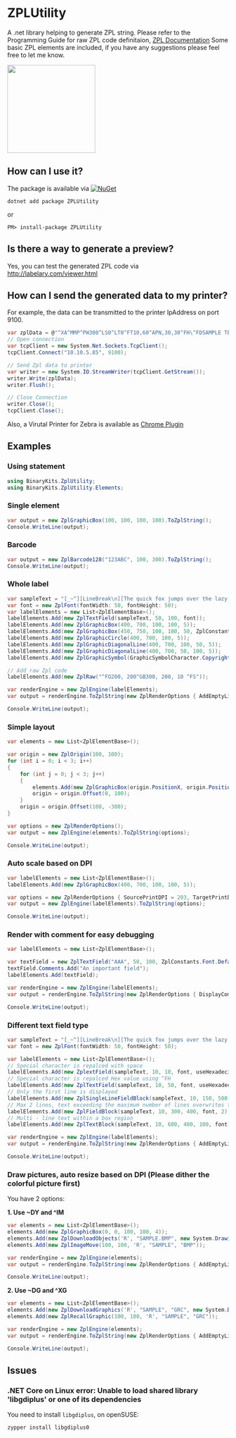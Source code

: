 # ZPLUtility
A .net library helping to generate ZPL string.
Please refer to the Programming Guide for raw ZPL code definitaion, 
[ZPL Documentation](https://www.zebra.com/content/dam/zebra/manuals/printers/common/programming/zpl-zbi2-pm-en.pdf)
Some basic ZPL elements are included, if you have any suggestions please feel free to let me know.

<img src="https://raw.githubusercontent.com/BinaryKits/ZPLUtility/master/doc/logo.png" width="200">

## How can I use it?

The package is available via [![NuGet](https://img.shields.io/nuget/v/ZPLUtility.svg?label=NuGet)](https://www.nuget.org/packages/ZPLUtility)

```
dotnet add package ZPLUtility
```
or
```
PM> install-package ZPLUtility
```

## Is there a way to generate a preview?

Yes, you can test the generated ZPL code via http://labelary.com/viewer.html

## How can I send the generated data to my printer?

For example, the data can be transmitted to the printer IpAddress on port 9100.

```cs
var zplData = @"^XA^MMP^PW300^LS0^LT0^FT10,60^APN,30,30^FH\^FDSAMPLE TEXT^FS^XZ";
// Open connection
var tcpClient = new System.Net.Sockets.TcpClient();
tcpClient.Connect("10.10.5.85", 9100);

// Send Zpl data to printer
var writer = new System.IO.StreamWriter(tcpClient.GetStream());
writer.Write(zplData);
writer.Flush();

// Close Connection
writer.Close();
tcpClient.Close();
```

Also, a Virutal Printer for Zebra is available as [Chrome Plugin](https://chrome.google.com/webstore/detail/zpl-printer/phoidlklenidapnijkabnfdgmadlcmjo)

## Examples

### Using statement

```cs
using BinaryKits.ZplUtility;
using BinaryKits.ZplUtility.Elements;
```

### Single element

```cs
var output = new ZplGraphicBox(100, 100, 100, 100).ToZplString();
Console.WriteLine(output);
```

### Barcode

```cs
var output = new ZplBarcode128("123ABC", 100, 300).ToZplString();
Console.WriteLine(output);
```

### Whole label

```cs
var sampleText = "[_~^][LineBreak\n][The quick fox jumps over the lazy dog.]";
var font = new ZplFont(fontWidth: 50, fontHeight: 50);
var labelElements = new List<ZplElementBase>();
labelElements.Add(new ZplTextField(sampleText, 50, 100, font));
labelElements.Add(new ZplGraphicBox(400, 700, 100, 100, 5));
labelElements.Add(new ZplGraphicBox(450, 750, 100, 100, 50, ZplConstants.LineColor.White));
labelElements.Add(new ZplGraphicCircle(400, 700, 100, 5));
labelElements.Add(new ZplGraphicDiagonalLine(400, 700, 100, 50, 5));
labelElements.Add(new ZplGraphicDiagonalLine(400, 700, 50, 100, 5));
labelElements.Add(new ZplGraphicSymbol(GraphicSymbolCharacter.Copyright, 600, 600, 50, 50));

// Add raw Zpl code
labelElements.Add(new ZplRaw("^FO200, 200^GB300, 200, 10 ^FS"));

var renderEngine = new ZplEngine(labelElements);
var output = renderEngine.ToZplString(new ZplRenderOptions { AddEmptyLineBeforeElementStart = true });

Console.WriteLine(output);
```

### Simple layout

```cs
var elements = new List<ZplElementBase>();

var origin = new ZplOrigin(100, 100);
for (int i = 0; i < 3; i++)
{
    for (int j = 0; j < 3; j++)
    {
        elements.Add(new ZplGraphicBox(origin.PositionX, origin.PositionY, 50, 50));
        origin = origin.Offset(0, 100);
    }
    origin = origin.Offset(100, -300);
}

var options = new ZplRenderOptions();
var output = new ZplEngine(elements).ToZplString(options);

Console.WriteLine(output);
```

### Auto scale based on DPI

```cs
var labelElements = new List<ZplElementBase>();
labelElements.Add(new ZplGraphicBox(400, 700, 100, 100, 5));

var options = new ZplRenderOptions { SourcePrintDPI = 203, TargetPrintDPI = 300 };
var output = new ZplEngine(labelElements).ToZplString(options);

Console.WriteLine(output);
```
### Render with comment for easy debugging

```cs
var labelElements = new List<ZplElementBase>();

var textField = new ZplTextField("AAA", 50, 100, ZplConstants.Font.Default);
textField.Comments.Add("An important field");
labelElements.Add(textField);

var renderEngine = new ZplEngine(labelElements);
var output = renderEngine.ToZplString(new ZplRenderOptions { DisplayComments = true });

Console.WriteLine(output);
```

### Different text field type

```cs
var sampleText = "[_~^][LineBreak\n][The quick fox jumps over the lazy dog.]";
var font = new ZplFont(fontWidth: 50, fontHeight: 50);

var labelElements = new List<ZplElementBase>();
// Special character is repalced with space
labelElements.Add(new ZplextField(sampleText, 10, 10, font, useHexadecimalIndicator: false));
// Special character is repalced Hex value using ^FH
labelElements.Add(new ZplTextField(sampleText, 10, 50, font, useHexadecimalIndicator: true));
// Only the first line is displayed
labelElements.Add(new ZplSingleLineFieldBlock(sampleText, 10, 150, 500, font));
// Max 2 lines, text exceeding the maximum number of lines overwrites the last line.
labelElements.Add(new ZplFieldBlock(sampleText, 10, 300, 400, font, 2));
// Multi - line text within a box region
labelElements.Add(new ZplTextBlock(sampleText, 10, 600, 400, 100, font));

var renderEngine = new ZplEngine(labelElements);
var output = renderEngine.ToZplString(new ZplRenderOptions { AddEmptyLineBeforeElementStart = true });

Console.WriteLine(output);
```

### Draw pictures, auto resize based on DPI (Please dither the colorful picture first)

You have 2 options:

**1. Use ~DY and ^IM**

```cs
var elements = new List<ZplElementBase>();
elements.Add(new ZplGraphicBox(0, 0, 100, 100, 4));
elements.Add(new ZplDownloadObjects('R', "SAMPLE.BMP", new System.Drawing.Bitmap("sample.bmp")));
elements.Add(new ZplImageMove(100, 100, 'R', "SAMPLE", "BMP"));

var renderEngine = new ZplEngine(elements);
var output = renderEngine.ToZplString(new ZplRenderOptions { AddEmptyLineBeforeElementStart = true, TargetPrintDpi = 300, SourcePrintDpi = 200 });

Console.WriteLine(output);
```

**2. Use ~DG and ^XG**

```cs
var elements = new List<ZplElementBase>();
elements.Add(new ZplDownloadGraphics('R', "SAMPLE", "GRC", new System.Drawing.Bitmap("Sample.bmp")));
elements.Add(new ZplRecallGraphic(100, 100, 'R', "SAMPLE", "GRC"));

var renderEngine = new ZplEngine(elements);
var output = renderEngine.ToZplString(new ZplRenderOptions { AddEmptyLineBeforeElementStart = true, TargetPrintDpi = 600, SourcePrintDpi = 200 });

Console.WriteLine(output);
```

## Issues

### .NET Core on Linux error: Unable to load shared library 'libgdiplus' or one of its dependencies

You need to install `libgdiplus`, on openSUSE:

```
zypper install libgdiplus0
```

